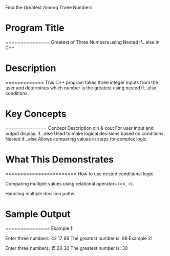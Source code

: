 Find the Greatest Among Three Numbers

# Program Title
===============
Greatest of Three Numbers using Nested if...else in C++



# Description
=============
This C++ program takes three integer inputs from the user and determines which number is the greatest using nested if...else conditions.



# Key Concepts
==============
Concept	Description
cin & cout	For user input and output display.
if...else	Used to make logical decisions based on conditions.
Nested if...else	Allows comparing values in steps for complex logic.



# What This Demonstrates
========================
How to use nested conditional logic.

Comparing multiple values using relational operators (>=, >).

Handling multiple decision paths.



# Sample Output
===============
Example 1:

Enter three numbers: 42 17 88
The greatest number is: 88
Example 2:

Enter three numbers: 15 30 30
The greatest number is: 30

